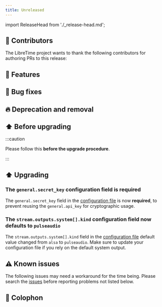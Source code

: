 ```yaml
---
title: Unreleased
---
```


import ReleaseHead from './\_release-head.md';

<!-- <ReleaseHead date='2022-01-01' version='3.0.0-alpha.11'/> -->

## :sparkling_heart: Contributors

The LibreTime project wants to thank the following contributors for authoring PRs to this release:

## :rocket: Features

## :bug: Bug fixes

## :fire: Deprecation and removal

## :arrow_up: Before upgrading

:::caution

Please follow this **before the upgrade procedure**.

:::

## :arrow_up: Upgrading

### The `general.secret_key` configuration field is required

The `general.secret_key` field in the [configuration file](../admin-manual/configuration.md#general) is now **required**, to prevent reusing the `general.api_key` for cryptographic usage.

### The `stream.outputs.system[].kind` configuration field now defaults to `pulseaudio`

The `stream.outputs.system[].kind` field in the [configuration file](../admin-manual/configuration.md#general) default value changed from `alsa` to `pulseaudio`. Make sure to update your configuration file if you rely on the default system output.

## :warning: Known issues

The following issues may need a workaround for the time being. Please search the [issues](https://github.com/libretime/libretime/issues) before reporting problems not listed below.

## :memo: Colophon
